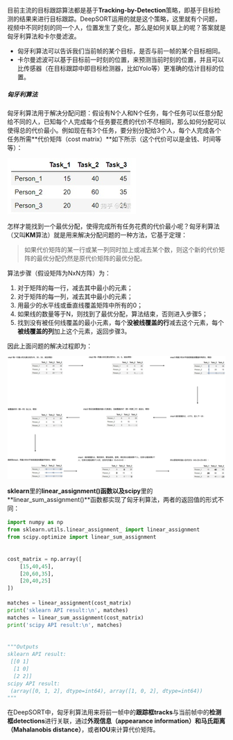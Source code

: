 目前主流的目标跟踪算法都是基于**Tracking-by-Detection**策略，即基于目标检测的结果来进行目标跟踪。DeepSORT运用的就是这个策略，这里就有个问题，视频中不同时刻的同一个人，位置发生了变化，那么是如何关联上的呢？答案就是匈牙利算法和卡尔曼滤波。

- 匈牙利算法可以告诉我们当前帧的某个目标，是否与前一帧的某个目标相同。
- 卡尔曼滤波可以基于目标前一时刻的位置，来预测当前时刻的位置，并且可以比传感器（在目标跟踪中即目标检测器，比如Yolo等）更准确的估计目标的位置。



##### 匈牙利算法

匈牙利算法用于解决分配问题：假设有N个人和N个任务，每个任务可以任意分配给不同的人，已知每个人完成每个任务要花费的代价不尽相同，那么如何分配可以使得总的代价最小。例如现在有3个任务，要分别分配给3个人，每个人完成各个任务所需**代价矩阵（cost matrix）**如下所示（这个代价可以是金钱、时间等等）：

<img src='1.jpg' />

怎样才能找到一个最优分配，使得完成所有任务花费的代价最小呢？匈牙利算法（又叫**KM**算法）就是用来解决分配问题的一种方法，它基于定理：

> 如果代价矩阵的某一行或某一列同时加上或减去某个数，则这个新的代价矩阵的最优分配仍然是原代价矩阵的最优分配。

算法步骤（假设矩阵为NxN方阵）为：

1. 对于矩阵的每一行，减去其中最小的元素；
2. 对于矩阵的每一列，减去其中最小的元素；
3. 用最少的水平线或垂直线覆盖矩阵中所有的0；
4. 如果线的数量等于N，则找到了最优分配，算法结束，否则进入步骤5；
5. 找到没有被任何线覆盖的最小元素，每个**没被线覆盖的行**减去这个元素，每个**被线覆盖的列**加上这个元素，返回步骤3。

因此上面问题的解决过程即为：

<img src='2.png' />

**sklearn**里的**linear_assignment()**函数以及**scipy**里的**linear_sum_assignment()**函数都实现了匈牙利算法，两者的返回值的形式不同：

```python
import numpy as np 
from sklearn.utils.linear_assignment_ import linear_assignment
from scipy.optimize import linear_sum_assignment
 

cost_matrix = np.array([
    [15,40,45],
    [20,60,35],
    [20,40,25]
])
 
matches = linear_assignment(cost_matrix)
print('sklearn API result:\n', matches)
matches = linear_sum_assignment(cost_matrix)
print('scipy API result:\n', matches)
 

"""Outputs
sklearn API result:
 [[0 1]
  [1 0]
  [2 2]]
scipy API result:
 (array([0, 1, 2], dtype=int64), array([1, 0, 2], dtype=int64))
"""
```

在DeepSORT中，匈牙利算法用来将前一帧中的**跟踪框tracks**与当前帧中的**检测框detections**进行关联，通过**外观信息（appearance information）**和**马氏距离（Mahalanobis distance）**，或者**IOU**来计算代价矩阵。